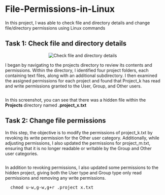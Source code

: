 # File-Permissions-in-Linux

In this project, I was able to check file and directory details and change file/directory permissions using Linux commands


<h2>Task 1: Check file and directory details</h2>

<p align="center">
<img src="https://i.imgur.com/S53bjdk.png" alt="Check file and directory details"/>
</p>

<p>
I began by navigating to the projects directory to review its contents and permissions. Within the directory, I identified four project folders, each containing text files, along with an additional subdirectory. I then examined the assigned permissions for each project and found that Project_k has read and write permissions granted to the User, Group, and Other users.
</p>

<p align="center">
<img src="https://github.com/user-attachments/assets/cdecf5e8-1479-4bed-8f67-2780e53bbb9e" alt=""/>
</p>

In this screenshot, you can see that there was a hidden file within the **Projects** directory named **.project_x.txt**


<h2>Task 2: Change file permissions</h2>
<p>
In this step, the objective is to modify the permissions of project_k.txt by revoking its write permission for the Other user category. Additionally, while adjusting permissions, I also updated the permissions for project_m.txt, ensuring that it is no longer readable or writable by the Group and Other user categories.
</p>
<p align="center">
<img src="https://github.com/user-attachments/assets/12e67a32-8781-4acd-b39c-08dc5f4e167a" alt=""/>
</p>

<p>
In addition to revoking permissions, I also updated some permissions to the hidden project, giving both the User type and Group type only read permissions and removing any write permissions.
</p>

<pre>
  chmod u-w,g-w,g+r .project_x.txt
</pre>

<p align="center">
<img src="https://github.com/user-attachments/assets/61b25c33-448d-4bd7-a3a1-227bdc15fb9a" alt=""/>
</p>


